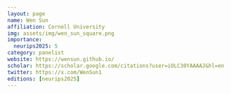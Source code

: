 ```yaml
---
layout: page
name: Wen Sun
affiliation: Cornell University
img: assets/img/wen_sun_square.png
importance:
  neurips2025: 5
category: panelist
website: https://wensun.github.io/
scholar: https://scholar.google.com/citations?user=iOLC30YAAAAJ&hl=en
twitter: https://x.com/WenSun1
editions: [neurips2025]
---
```

